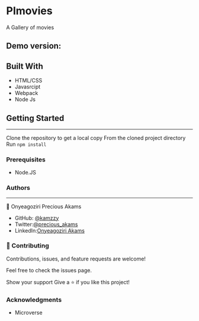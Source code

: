 # PImovies
A Gallery of movies 

## Demo version: []() 

## Built With
* HTML/CSS
* Javasrcipt
* Webpack
* Node Js

## Getting Started
***
Clone the repository to get a local copy
From the cloned project directory
Run `npm install`

### Prerequisites
* Node.JS

### Authors
***
👤 Onyeagoziri Precious Akams

* GitHub: [@kamzzy](https://github.com/kamzzy)
* Twitter:[@precious_akams](https://twitter.com/precious_akams)
* LinkedIn:[Onyeagoziri Akams](https://www.linkedin.com/in/onyeagoziri-akams/)

### 🤝 Contributing
Contributions, issues, and feature requests are welcome!

Feel free to check the issues page.

Show your support
Give a ⭐️ if you like this project!

### Acknowledgments
* Microverse
